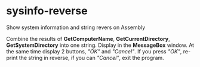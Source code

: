 # sysinfo-reverse
Show system information and string revers on Assembly

Combine the results of **GetComputerName**, **GetCurrentDirectory**, **GetSystemDirectory** into one string. Display in the **MessageBox** window. At the same time display 2 buttons, *"OK"* and *"Cancel"*. If you press *"OK"*, re-print the string in reverse, if you can *"Cancel"*, exit the program.
